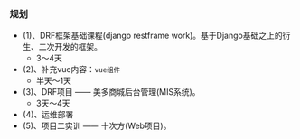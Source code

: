 ### 规划

- (1)、DRF框架基础课程(django restframe work)。基于Django基础之上的衍生、二次开发的框架。
  - 3～4天
- (2)、补充vue内容：`vue组件`
  - 半天～1天
- (3)、DRF项目  —— 美多商城后台管理(MIS系统)。
  - 3天～4天
- (4)、运维部署
- (5)、项目二实训 —— 十次方(Web项目)。

